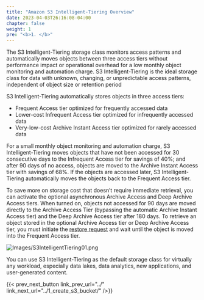 ```yaml
---
title: "Amazon S3 Intelligent-Tiering Overview"
date: 2023-04-03T26:16:08-04:00
chapter: false
weight: 1
pre: "<b>1. </b>"
---
```


The S3 Intelligent-Tiering storage class monitors access patterns and automatically moves objects between three access tiers without performance impact or operational overhead for a low monthly object monitoring and automation charge. S3 Intelligent-Tiering is the ideal storage class for data with unknown, changing, or unpredictable access patterns, independent of object size or retention period

S3 Intelligent-Tiering automatically stores objects in three access tiers:
* Frequent Access tier optimized for frequently accessed data
* Lower-cost Infrequent Access tier optimized for infrequently accessed data
* Very-low-cost Archive Instant Access tier optimized for rarely accessed data

For a small monthly object monitoring and automation charge, S3 Intelligent-Tiering moves objects that have not been accessed for 30 consecutive days to the Infrequent Access tier for savings of 40%; and after 90 days of no access, objects are moved to the Archive Instant Access tier with savings of 68%. If the objects are accessed later, S3 Intelligent-Tiering automatically moves the objects back to the Frequent Access tier.

To save more on storage cost that doesn’t require immediate retrieval, you can activate the optional asynchronous Archive Access and Deep Archive Access tiers. When turned on, objects not accessed for 90 days are moved directly to the Archive Access Tier (bypassing the automatic Archive Instant Access tier) and the Deep Archive Access tier after 180 days. To retrieve an object stored in the optional Archive Access tier or Deep Archive Access tier, you must initiate the [restore request](https://docs.aws.amazon.com/AmazonS3/latest/userguide/restoring-objects.html) and wait until the object is moved into the Frequent Access tier.

![Images/S3IntelligentTiering01.png](/Cost/100_S3_Intelligent_Tiering/Images/S3-IntelligentTiering-01.png)

You can use S3 Intelligent-Tiering as the default storage class for virtually any workload, especially data lakes, data analytics, new applications, and user-generated content.

{{< prev_next_button link_prev_url="../" link_next_url="../1_create_s3_bucket/" />}}